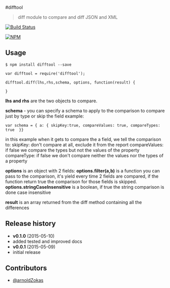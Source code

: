 #difftool
> diff module to compare and diff JSON and XML

[![Build Status](https://semaphoreci.com/api/v1/projects/9769be16-a744-419d-9077-3d6394a9e0f9/420070/badge.svg)](https://semaphoreci.com/orlando80/difftool)

[![NPM](https://nodei.co/npm/difftool.png)](https://nodei.co/npm/difftool/)

## Usage
```
$ npm install difftool --save
```

```
var difftool = require('difftool');
    
difftool.diff(lhs,rhs,schema, options, function(result) {

}
```
**lhs and rhs** are the two objects to compare.

**schema** - you can specify a schema to apply to the comparison to compare just by type or skip the field
example:
```
var schema = { a: { skipKey:true, compareValues: true, compareTypes: true  }}

```
in this example when it gets to compare the a field, we tell the comparison to:
     skipKey: don't compare at all, exclude it from the report
     compareValues: if false we compare the types but not the values of the property
     compareType: if false we don't compare neither the values nor the types of a property

**options** is an object with 2 fields:
  **options.filter(a,b)** is a function you can pass to the comparison, it's yield every time 2 fields are compared, if the function return true the comparison for those fields is skipped.
  **options.stringCaseInsensitive** is a boolean, if true the string comparison is done case insensitive

**result** is an array returned from the diff method containing all the differences

## Release history

- **v0.1.0** (2015-05-10)
 - added tested and improved docs
- **v0.0.1** (2015-05-09)
 - initial release


## Contributors
* [@arnoldZokas](https://github.com/arnoldZokas)
